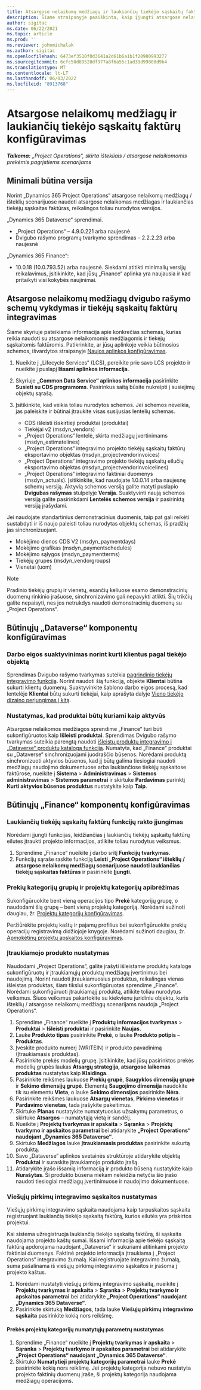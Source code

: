 ```yaml
---
title: Atsargose nelaikomų medžiagų ir laukiančių tiekėjo sąskaitų faktūrų konfigūravimas
description: Šiame straipsnyje paaiškinta, kaip įjungti atsargose nelaikomų medžiagų ir laukiančių tiekėjo sąskaitų faktūrų naudojimo galimybę.
author: sigitac
ms.date: 06/22/2021
ms.topic: article
ms.prod: ''
ms.reviewer: johnmichalak
ms.author: sigitac
ms.openlocfilehash: 6473ef3510f0d3641a2d61b6a1b1f28980993277
ms.sourcegitcommit: 6cfc50d89528df977a8f6a55c1ad39d99800d9b4
ms.translationtype: MT
ms.contentlocale: lt-LT
ms.lasthandoff: 06/03/2022
ms.locfileid: "8913768"
---
```

# <a name="configure-non-stocked-materials-and-pending-vendor-invoices"></a>Atsargose nelaikomų medžiagų ir laukiančių tiekėjo sąskaitų faktūrų konfigūravimas

_**Taikoma:** „Project Operations“, skirta ištekliais / atsargose nelaikomomis prekėmis pagrįstiems scenarijams_

## <a name="minimum-version-requirement"></a>Minimali būtina versija

Norint „Dynamics 365 Project Operations“ atsargose nelaikomų medžiagų / išteklių scenarijuose naudoti atsargose nelaikomas medžiagas ir laukiančias tiekėjų sąskaitas faktūras, reikalingos toliau nurodytos versijos.

„Dynamics 365 Dataverse“ sprendimai.

- „Project Operations“ – 4.9.0.221 arba naujesnė
- Dvigubo rašymo programų tvarkymo sprendimas – 2.2.2.23 arba naujesnė

„Dynamics 365 Finance“:
- 10.0.18 (10.0.793.52) arba naujesnė. Siekdami atitikti minimalių versijų reikalavimus, įsitikinkite, kad jūsų „Finance“ aplinka yra naujausia ir kad pritaikyti visi kokybės naujinimai.

## <a name="run-dual-write-maps-for-non-stocked-materials-and-vendor-invoice-integration"></a>Atsargose nelaikomų medžiagų dvigubo rašymo schemų vykdymas ir tiekėjų sąskaitų faktūrų integravimas

Šiame skyriuje pateikiama informacija apie konkrečias schemas, kurias reikia naudoti su atsargose nelaikomomis medžiagomis ir tiekėjų sąskaitomis faktūromis. Patikrinkite, ar jūsų aplinkoje veikia būtinosios schemos, išvardytos straipsnyje [Naujos aplinkos konfigūravimas](../environment/resource-provision-new-environment.md#run-project-operations-dual-write-maps).

1. Nueikite į „Lifecycle Services“ (LCS), pereikite prie savo LCS projekto ir nueikite į puslapį **Išsami aplinkos informacija**.
2. Skyriuje **„Common Data Service“ aplinkos informacija** pasirinkite **Susieti su CDS programoms**. Pasirinkus saitą būsite nukreipti į susiejimų objektų sąrašą.
3. Įsitikinkite, kad veikia toliau nurodytos schemos. Jei schemos neveikia, jas paleiskite ir būtinai įtraukite visas susijusias lentelių schemas.

    - CDS išleisti išskirtieji produktai (produktai)
    - Tiekėjai v2 (msdyn_vendors)
    - „Project Operations“ lentelė, skirta medžiagų įvertinimams (msdyn_estimatelines)
    - „Project Operations“ integravimo projekto tiekėjų sąskaitų faktūrų eksportavimo objektas (msdyn_projectvendorinvoices)
    - „Project Operations“ integravimo projekto tiekėjų sąskaitų eilučių eksportavimo objektas (msdyn_projectvendorinvoicelines)
    - „Project Operations“ integravimo faktiniai duomenys (msdyn_actuals). Įsitikinkite, kad naudojate 1.0.0.14 arba naujesnę schemų versiją. Aktyvią schemos versiją galite matyti puslapio **Dvigubas rašymas** stulpelyje **Versija**. Suaktyvinti naują schemos versiją galite pasirinkdami **Lentelės schemos versija** ir pasirinktą versiją įrašydami.

Jei naudojate standartinius demonstracinius duomenis, taip pat gali reikėti sustabdyti ir iš naujo paleisti toliau nurodytas objektų schemas, iš pradžių jas sinchronizuojant.
  - Mokėjimo dienos CDS V2 (msdyn_paymentdays)
  - Mokėjimo grafikas (msdyn_paymentschedules)
  - Mokėjimo sąlygos (msdyn_paymentterms)
  - Tiekėjų grupės (msdyn_vendorgroups)
  - Vienetai (uom)

> [!NOTE]
> Pradinio tiekėjų grupių ir vienetų, esančių keliuose esamo demonstracinių duomenų rinkinio įrašuose, sinchronizavimo gali nepavykti atlikti. Šių trikčių galite nepaisyti, nes jos netrukdys naudoti demonstracinių duomenų su „Project Operations“.

## <a name="configure-prerequisites-in-dataverse"></a>Būtinųjų „Dataverse“ komponentų konfigūravimas

### <a name="activate-workflow-to-create-accounts-based-on-vendor-entity"></a>Darbo eigos suaktyvinimas norint kurti klientus pagal tiekėjo objektą

Sprendimas Dvigubo rašymo tvarkymas suteikia [pagrindinio tiekėjų integravimo funkciją](/dynamics365/fin-ops-core/dev-itpro/data-entities/dual-write/vendor-mapping). Norint naudoti šią funkciją, objekte **Klientai** būtina sukurti klientų duomenų. Suaktyvinkite šablono darbo eigos procesą, kad lentelėje **Klientai** būtų sukurti tiekėjai, kaip aprašyta dalyje [Vieno tiekėjo dizaino perjungimas į kitą](/dynamics365/fin-ops-core/dev-itpro/data-entities/dual-write/vendor-switch).

### <a name="set-products-to-be-created-as-active"></a>Nustatymas, kad produktai būtų kuriami kaip aktyvūs

Atsargose nelaikomos medžiagos sprendime „Finance“ turi būti sukonfigūruotos kaip **Išleisti produktai**. Sprendimas Dvigubo rašymo tvarkymas suteikia parengtą naudoti [išleistų produktų integravimo į „Dataverse“ produktų katalogą funkciją](/dynamics365/fin-ops-core/dev-itpro/data-entities/dual-write/product-mapping). Numatyta, kad „Finance“ produktai su „Dataverse“ sinchronizuojami juodraščio būsenos. Norėdami produktą sinchronizuoti aktyvios būsenos, kad jį būtų galima tiesiogiai naudoti medžiagų naudojimo dokumentuose arba laukiančiose tiekėjų sąskaitose faktūrose, nueikite į **Sistema** > **Administravimas** > **Sistemos administravimas** > **Sistemos parametrai** ir skirtuke **Pardavimas** parinktį **Kurti aktyvios būsenos produktus** nustatykite kaip **Taip**.

## <a name="configure-prerequisites-in-finance"></a>Būtinųjų „Finance“ komponentų konfigūravimas

### <a name="enable-the-feature-key-for-pending-vendor-invoices"></a>Laukiančių tiekėjų sąskaitų faktūrų funkcijų rakto įjungimas

Norėdami įjungti funkcijas, leidžiančias į laukiančių tiekėjų sąskaitų faktūrų eilutes įtraukti projekto informacijos, atlikite toliau nurodytus veiksmus.

1. Sprendime „Finance“ nueikite į darbo sritį **Funkcijų tvarkymas**.
2. Funkcijų sąraše raskite funkciją **Leisti „Project Operations“ išteklių / atsargose nelaikomų medžiagų scenarijuose naudoti laukiančias tiekėjų sąskaitas faktūras** ir pasirinkite **Įjungti**.

### <a name="define-category-groups-and-project-categories-for-items"></a>Prekių kategorijų grupių ir projektų kategorijų apibrėžimas

Sukonfigūruokite bent vieną operacijos tipo **Prekė** kategorijų grupę, o naudodami šią grupę – bent vieną projektų kategoriją. Norėdami sužinoti daugiau, žr. [Projektų kategorijų konfigūravimas](../project-accounting/configure-project-categories.md#category-groups).

Peržiūrėkite projektų kaštų ir pajamų profilius bei sukonfigūruokite prekių operacijų registravimą didžiojoje knygoje. Norėdami sužinoti daugiau, žr. [Apmokėtinų projektų apskaitos konfigūravimas](../project-accounting/configure-accounting-billable-projects.md).

### <a name="set-up-a-write-in-product"></a>Įtraukiamojo produkto nustatymas

Naudodami „Project Operations“, galite įrašyti išleistame produktų kataloge sukonfigūruotų ir įtraukiamųjų produktų medžiagų įvertinimus bei naudojimą. Norint naudoti įtraukiamuosius produktus, reikalingas vienas išleistas produktas, šiam tikslui sukonfigūruotas sprendime „Finance“. Norėdami sukonfigūruoti įtraukiamąjį produktą, atlikite toliau nurodytus veiksmus. Šiuos veiksmus pakartokite su kiekvienu juridiniu objektu, kuris išteklių / atsargose nelaikomų medžiagų scenarijams naudoja „Project Operations“.

1. Sprendime „Finance“ nueikite į **Produktų informacijos tvarkymas** > **Produktai** > **Išleisti produktai** ir pasirinkite **Naujas**.
2. Lauke **Produkto tipas** pasirinkite **Prekė**, o lauke **Produkto potipis** – **Produktas**.
3. Įveskite produkto numerį (WRITEIN) ir produkto pavadinimą (Įtraukiamasis produktas).
4. Pasirinkite prekės modelių grupę. Įsitikinkite, kad jūsų pasirinktos prekės modelių grupės laukas **Atsargų strategija, atsargose laikomas produktas** nustatytas kaip **Klaidinga**.
5. Pasirinkite reikšmes laukuose **Prekių grupė**, **Saugyklos dimensijų grupė** ir **Sekimo dimensijų grupė**. Elementą **Saugojimo dimensija** naudokite tik su elementu **Vieta**, o lauke **Sekimo dimensijos** pasirinkite **Nėra**.
6. Pasirinkite reikšmes laukuose **Atsargų vienetas**, **Pirkimo vienetas** ir **Pardavimo vienetas**, tada įrašykite pakeitimus.
7. Skirtuke **Planas** nustatykite numatytuosius užsakymų parametrus, o skirtuke **Atsargos** – numatytąją vietą ir sandėlį.
8. Nueikite į **Projektų tvarkymas ir apskaita** > **Sąranka** > **Projektų tvarkymo ir apskaitos parametrai** bei atidarykite **„Project Operations“ naudojant „Dynamics 365 Dataverse“**. 
9. Skirtuko **Medžiagos** lauke **Įtraukiamasis produktas** pasirinkite sukurtą produktą.
10. Savo „Dataverse“ aplinkos svetainės struktūroje atidarykite objektą **Produktai** ir suraskite įtraukiamojo produkto įrašą. 
11. Atidarykite įrašo išsamią informaciją ir produkto būseną nustatykite kaip **Nurašytas**. Ši produkto būsena niekam neleidžia netyčia šio įrašo naudoti tiesiogiai medžiagų įvertinimuose ir naudojimo dokumentuose.

### <a name="set-up-a-procurement-integration-account"></a>Viešųjų pirkimų integravimo sąskaitos nustatymas

Viešųjų pirkimų integravimo sąskaita naudojama kaip tarpuskaitos sąskaita registruojant laukiančią tiekėjo sąskaitą faktūrą, kurios eilutės yra priskirtos projektui.

Kai sistema užregistruoja laukiančią tiekėjo sąskaitą faktūrą, ši sąskaita naudojama projekto kaštų sumai. Išsami informacija apie tiekėjo sąskaitą faktūrą apdorojama naudojant „Dataverse“ ir sukuriami atitinkami projekto faktiniai duomenys. Faktinė projekto informacija įtraukiama į „Project Operations“ integravimo žurnalą. Kai registruojate integravimo žurnalą, suma pašalinama iš viešųjų pirkimų integravimo sąskaitos ir įrašoma į projekto kaštus.

1. Norėdami nustatyti viešųjų pirkimų integravimo sąskaitą, nueikite į **Projektų tvarkymas ir apskaita** > **Sąranka** > **Projektų tvarkymo ir apskaitos parametrai** bei atidarykite **„Project Operations“ naudojant „Dynamics 365 Dataverse“**. 
2. Pasirinkite skirtuką **Medžiagos**, tada lauke **Viešųjų pirkimų integravimo sąskaita** pasirinkite kokią nors reikšmę.

#### <a name="set-up-project-category-defaults-for-an-item"></a>Prekės projektų kategorijų numatytųjų parametrų nustatymas

1. Sprendime „Finance“ nueikite į **Projektų tvarkymas ir apskaita** > **Sąranka** > **Projektų tvarkymo ir apskaitos parametrai** bei atidarykite **„Project Operations“ naudojant „Dynamics 365 Dataverse“**. 
2. Skirtuko **Numatytieji projektų kategorijų parametrai** lauke **Prekė** pasirinkite kokią nors reikšmę. Jei projektų kategorija nebuvo nustatyta projekto faktinių duomenų įraše, ši projektų kategorija naudojama medžiagų operacijoms.
